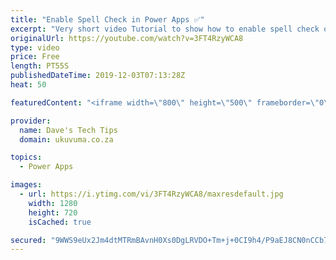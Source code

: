 ```yaml
---
title: "Enable Spell Check in Power Apps ✅"
excerpt: "Very short video Tutorial to show how to enable spell check on Text Input Controls for both single and multi line modes in Microsoft Power Apps"
originalUrl: https://youtube.com/watch?v=3FT4RzyWCA8
type: video
price: Free
length: PT55S
publishedDateTime: 2019-12-03T07:13:28Z
heat: 50

featuredContent: "<iframe width=\"800\" height=\"500\" frameborder=\"0\" src=\"https://www.youtube.com/embed/3FT4RzyWCA8\" allow=\"accelerometer; autoplay; encrypted-media; gyroscope; picture-in-picture\" allowfullscreen></iframe>"

provider:
  name: Dave's Tech Tips
  domain: ukuvuma.co.za

topics:
  - Power Apps

images:
  - url: https://i.ytimg.com/vi/3FT4RzyWCA8/maxresdefault.jpg
    width: 1280
    height: 720
    isCached: true

secured: "9WWS9eUx2Jm4dtMTRmBAvnH0Xs0DgLRVDO+Tm+j+0CI9h4/P9aEJ8CN0nCCb7YvhjYWMg3c4hJKXTLpkoadgYQT6DJm11MDRcPTtB6eww13TckDe2D+RzjxQolZPc6AUXjUn2gHt0PmC7NTlyddPTDruCujCEEHhqnfcti1tJXhHrA6O+xs76r/NDlG+xxcpJ7KLsdBUoJ5Sp6LmZFeh/2C0/KFOjVoS3oFat9YJ+Q/aTjTlIo1Y+Fx8pOhJpoNj7yKZ/EAZvjcGBY7KMl8qs12k4mBKkf7byAPR/2QaG/i5S5/EJS15MWVH6dyPpW9laOw65HYjorBbDPbTc5mAr0ka0iQPv54XyT7fLXRb6irqDeVHLmMa0mUBKLFxlrMQDjsQNPTB/3rnL7JUSpQx8bXNdj9a1zwnHr+Si8DwfnU=;47VvhmnJBPSVBK4Td/sbeA=="
---
```



